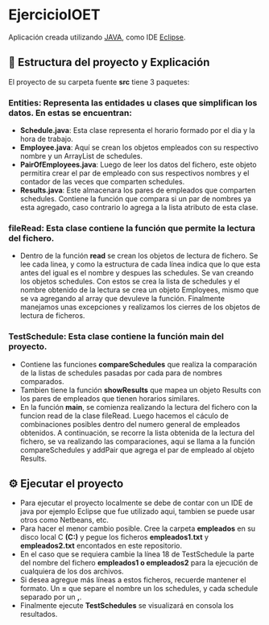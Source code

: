 # EjercicioIOET

Aplicación creada utilizando [JAVA](https://www.java.com/es/), como IDE [Eclipse](https://www.eclipse.org/).

## :page_facing_up: Estructura del proyecto y Explicación
El proyecto de su carpeta fuente **src** tiene 3 paquetes:  
### **Entities**: Representa las entidades u clases que simplifican los datos. En estas se encuentran:  
  - **Schedule.java**: Esta clase representa el horario formado por el dia y la hora de trabajo.  
  - **Employee.java**: Aquí se crean los objetos empleados con su respectivo nombre y un ArrayList de schedules.  
  - **PairOfEmployees.java**: Luego de leer los datos del fichero, este objeto permitira crear el par de empleado con sus respectivos nombres y el contador de las veces que comparten schedules.  
  - **Results.java**: Este almacenara los pares de empleados que comparten schedules. Contiene la función que compara si un par de nombres ya esta agregado, caso contrario lo agrega a la lista atributo de esta clase.  
 ### **fileRead**: Esta clase contiene la función que permite la lectura del fichero. 
  - Dentro de la función **read** se crean los objetos de lectura de fichero. Se lee cada linea, y como la estructura de cada línea indica que lo que esta antes del igual es el nombre y despues las schedules. Se van creando los objetos schedules. Con estos se crea la lista de schedules y el nombre obtenido de la lectura se crea un objeto Employees, mismo que se va agregando al array que devuleve la función. Finalmente manejamos unas excepciones y realizamos los cierres de los objetos de lectura de ficheros.  
 ### **TestSchedule**: Esta clase contiene la función **main** del proyecto.  
  - Contiene las funciones **compareSchedules** que realiza la comparación de la listas de schedules pasadas por cada para de nombres comparados.  
  - Tambien tiene la función **showResults** que mapea un objeto Results con los pares de empleados que tienen horarios similares.  
  - En la función **main**, se comienza realizando la lectura del fichero con la funcion read de la clase fileRead. Luego hacemos el cáculo de combinaciones posibles dentro del numero general de empleados obtenidos. A continuación, se recorre la lista obtenida de la lectura del fichero, se va realizando las comparaciones, aqui se llama a la función compareSchedules y addPair que agrega el par de empleado al objeto Results.
 ## ⚙️ Ejecutar el proyecto  
 - Para ejecutar el proyecto localmente se debe de contar con un IDE de java por ejemplo Eclipse que fue utilizado aqui, tambien se puede usar otros como Netbeans, etc.  
 - Para hacer el menor cambio posible. Cree la carpeta **empleados** en su disco local C **(C:\)** y pegue los ficheros **empleados1.txt** y **empleados2.txt** encontados en este repositorio.  
 - En el caso que se requiera cambie la línea 18 de TestSchedule la parte del nombre del fichero **empleados1 o empleados2** para la ejecución de cualquiera de los dos archivos.  
 - Si desea agregue más líneas a estos ficheros, recuerde mantener el formato. Un **=** que separe el nombre un los schedules, y cada schedule separado por un **,**.  
 - Finalmente ejecute **TestSchedules** se visualizará en consola los resultados.
 
